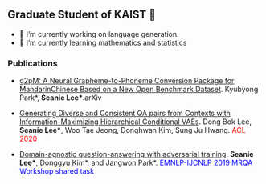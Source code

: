 ## Graduate Student of KAIST 👋
- 🔭 I’m currently working on language generation.
- 🌱 I’m currently learning mathematics and statistics

### Publications
- [g2pM: A Neural Grapheme-to-Phoneme Conversion Package for MandarinChinese Based on a New Open Benchmark Dataset](https://arxiv.org/abs/2004.03136). Kyubyong Park*, <strong>Seanie Lee*</strong>.arXiv

- [Generating Diverse and Consistent QA pairs from Contexts with Information-Maximizing Hierarchical Conditional VAEs](https://arxiv.org/abs/2005.13837). Dong Bok Lee, <strong>Seanie Lee*</strong>, Woo Tae Jeong, Donghwan Kim, Sung Ju Hwang. <font color="red">ACL 2020</font>	

- [Domain-agnostic question-answering with adversarial training](https://arxiv.org/abs/1910.09342).
<strong>Seanie Lee*</strong>, Donggyu Kim*, and Jangwon Park*. <font color="blue"> EMNLP-IJCNLP 2019 MRQA Workshop shared task </font>

